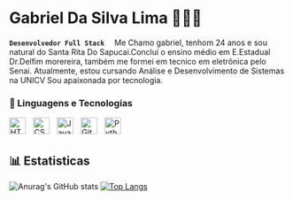 # Gabriel Da Silva Lima 👨‍💻📘
**`Desenvolvedor Full Stack  `**
Me Chamo gabriel, tenhom 24 anos e sou natural do Santa Rita Do Sapucai.Concluí o ensino médio em E.Estadual Dr.Delfim morereira, também me formei em tecnico em eletrônica pelo Senai.  Atualmente, estou cursando Análise e Desenvolvimento de Sistemas na UNICV Sou apaixonada por tecnologia. 

### 🤖 Linguagens e Tecnologias
<p>
<img 
    align="left" 
    alt="HTML"
    title="HTML" 
    width="30px" 
    style="padding-right: 10px;" 
    src="https://cdn.jsdelivr.net/gh/devicons/devicon@latest/icons/html5/html5-original.svg" 
/>
<img 
    align="left" 
    alt="CSS" 
    title="CSS"
    width="30px" 
    style="padding-right: 10px;" 
    src="https://cdn.jsdelivr.net/gh/devicons/devicon@latest/icons/css3/css3-original.svg" 
/>
<img 
    align="left" 
    alt="JavaScript" 
    title="JavaScript"
    width="30px" 
    style="padding-right: 10px;" 
    src="https://cdn.jsdelivr.net/gh/devicons/devicon@latest/icons/javascript/javascript-original.svg" 
/>
<img 
    align="left" 
    alt="Git" 
    title="Git"
    width="30px" 
    style="padding-right: 10px;" 
    src="https://cdn.jsdelivr.net/gh/devicons/devicon@latest/icons/git/git-original.svg" 
/>
<img 
    align="left" 
    alt="Python" 
    title="Python"
    width="30px" 
    style="padding-right: 10px;" 
    src="https://cdn.jsdelivr.net/gh/devicons/devicon@latest/icons/python/python-original.svg" 
/>
</p>

<br/>
<br/>

## 📊 Estatisticas 
![Anurag's GitHub stats](https://github-readme-stats.vercel.app/api?username=GabrielSL1&show_icons=true&theme=synthwave&include_all_commits=true&locale=pt-br)
[![Top Langs](https://github-readme-stats.vercel.app/api/top-langs/?username=GabrielSL1&theme=synthwave&layout=compact&custom_title=Tecnologias)](https://github.com/anuraghazra/github-readme-stats)
